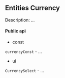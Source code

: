 ## Entities Currency

Description: ...

#### Public api

- const

`currencyConst` - ...

- ui

`CurrencySelect` - ...

